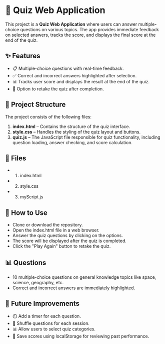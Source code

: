 # 🧠 Quiz Web Application

This project is a **Quiz Web Application** where users can answer multiple-choice questions on various topics. The app provides immediate feedback on selected answers, tracks the score, and displays the final score at the end of the quiz.

## ✨ Features

- 📋 Multiple-choice questions with real-time feedback.
- ✅ Correct and incorrect answers highlighted after selection.
- 📊 Tracks user score and displays the result at the end of the quiz.
- 🔁 Option to retake the quiz after completion.

## 📁 Project Structure

The project consists of the following files:

1. **index.html** – Contains the structure of the quiz interface.
2. **style.css** – Handles the styling of the quiz layout and buttons.
3. **quiz.js** – The JavaScript file responsible for quiz functionality, including question loading, answer checking, and score calculation.

## 📂 Files

- 1. index.html

- 2. style.css

- 3. myScript.js

## 🚀 How to Use

- Clone or download the repository.
- Open the index.html file in a web browser.
- Answer the quiz questions by clicking on the options.
- The score will be displayed after the quiz is completed.
- Click the "Play Again" button to retake the quiz.

## 📊 Questions

- 10 multiple-choice questions on general knowledge topics like space, science, geography, etc.
- Correct and incorrect answers are immediately highlighted.

## 🔧 Future Improvements

- ⏲️ Add a timer for each question.
- 🔄 Shuffle questions for each session.
- 📊 Allow users to select quiz categories.
- 💾 Save scores using localStorage for reviewing past performance.
